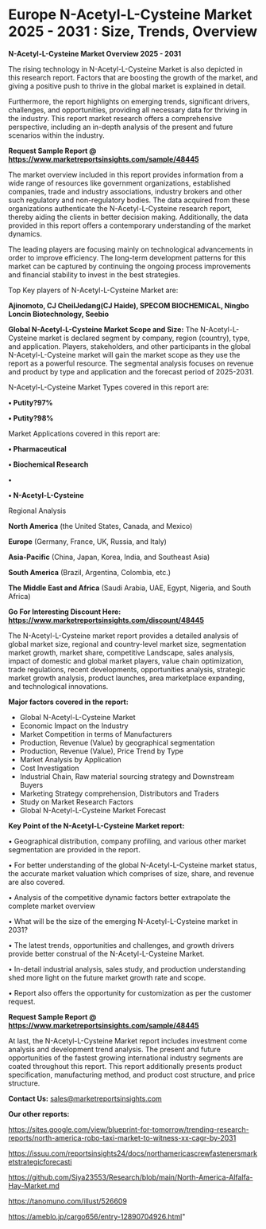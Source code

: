 # Europe N-Acetyl-L-Cysteine Market 2025 - 2031 : Size, Trends, Overview

<Strong> N-Acetyl-L-Cysteine Market Overview 2025 - 2031</strong>

The rising technology in N-Acetyl-L-Cysteine Market is also depicted in this research report. Factors that are boosting the growth of the market, and giving a positive push to thrive in the global market is explained in detail.

Furthermore, the report highlights on emerging trends, significant drivers, challenges, and opportunities, providing all necessary data for thriving in the industry. This report market research offers a comprehensive perspective, including an in-depth analysis of the present and future scenarios within the industry.

<strong>Request Sample Report @ <a href=https://www.marketreportsinsights.com/sample/48445>https://www.marketreportsinsights.com/sample/48445</a></strong>

The market overview included in this report provides information from a wide range of resources like government organizations, established companies, trade and industry associations, industry brokers and other such regulatory and non-regulatory bodies. The data acquired from these organizations authenticate the N-Acetyl-L-Cysteine research report, thereby aiding the clients in better decision making. Additionally, the data provided in this report offers a contemporary understanding of the market dynamics.

The leading players are focusing mainly on technological advancements in order to improve efficiency. The long-term development patterns for this market can be captured by continuing the ongoing process improvements and financial stability to invest in the best strategies.

Top Key players of N-Acetyl-L-Cysteine Market are:

<strong>Ajinomoto, CJ CheilJedang(CJ Haide), SPECOM BIOCHEMICAL, Ningbo Loncin Biotechnology, Seebio</strong>

<strong><b>Global N-Acetyl-L-Cysteine Market Scope and Size:</b></strong>
The N-Acetyl-L-Cysteine market is declared segment by company, region (country), type, and application. Players, stakeholders, and other participants in the global N-Acetyl-L-Cysteine market will gain the market scope as they use the report as a powerful resource. The segmental analysis focuses on revenue and product by type and application and the forecast period of 2025-2031.

N-Acetyl-L-Cysteine Market Types covered in this report are:

<strong>•  Putity?97%

•  Putity?98%</strong>

Market Applications covered in this report are:

<strong>•  Pharmaceutical

•  Biochemical Research

•  

•  N-Acetyl-L-Cysteine</strong> 

Regional Analysis

<strong>North America</strong> (the United States, Canada, and Mexico)

<strong>Europe</strong> (Germany, France, UK, Russia, and Italy)

<strong>Asia-Pacific</strong> (China, Japan, Korea, India, and Southeast Asia)

<strong>South America</strong> (Brazil, Argentina, Colombia, etc.)

<strong>The Middle East and Africa</strong> (Saudi Arabia, UAE, Egypt, Nigeria, and South Africa)

<strong>Go For Interesting Discount Here: <a href=https://www.marketreportsinsights.com/discount/48445>https://www.marketreportsinsights.com/discount/48445</a></strong>

The N-Acetyl-L-Cysteine market report provides a detailed analysis of global market size, regional and country-level market size, segmentation market growth, market share, competitive Landscape, sales analysis, impact of domestic and global market players, value chain optimization, trade regulations, recent developments, opportunities analysis, strategic market growth analysis, product launches, area marketplace expanding, and technological innovations.

<strong><b>Major factors covered in the report:</b></strong>
<ul>
  <li>Global N-Acetyl-L-Cysteine Market </li>
  <li>Economic Impact on the Industry</li>
  <li>Market Competition in terms of Manufacturers</li>
  <li>Production, Revenue (Value) by geographical segmentation</li>
  <li>Production, Revenue (Value), Price Trend by Type</li>
  <li>Market Analysis by Application</li>
  <li>Cost Investigation</li>
  <li>Industrial Chain, Raw material sourcing strategy and Downstream Buyers</li>
  <li>Marketing Strategy comprehension, Distributors and Traders</li>
  <li>Study on Market Research Factors</li>
  <li>Global N-Acetyl-L-Cysteine Market Forecast</li>
</ul>

<strong><b>Key Point of the N-Acetyl-L-Cysteine Market report:</b></strong>

• Geographical distribution, company profiling, and various other market segmentation are provided in the report.

• For better understanding of the global N-Acetyl-L-Cysteine market status, the accurate market valuation which comprises of size, share, and revenue are also covered.

• Analysis of the competitive dynamic factors better extrapolate the complete market overview

• What will be the size of the emerging N-Acetyl-L-Cysteine market in 2031?

• The latest trends, opportunities and challenges, and growth drivers provide better construal of the N-Acetyl-L-Cysteine Market.

• In-detail industrial analysis, sales study, and production understanding shed more light on the future market growth rate and scope.

• Report also offers the opportunity for customization as per the customer request.

<strong>Request Sample Report @ <a href=https://www.marketreportsinsights.com/sample/48445>https://www.marketreportsinsights.com/sample/48445</a></strong>

At last, the N-Acetyl-L-Cysteine Market report includes investment come analysis and development trend analysis. The present and future opportunities of the fastest growing international industry segments are coated throughout this report. This report additionally presents product specification, manufacturing method, and product cost structure, and price structure.

<strong>Contact Us:</strong>
sales@marketreportsinsights.com

<strong>Our other reports:</strong>

<a href=https://sites.google.com/view/blueprint-for-tomorrow/trending-research-reports/north-america-robo-taxi-market-to-witness-xx-cagr-by-2031>https://sites.google.com/view/blueprint-for-tomorrow/trending-research-reports/north-america-robo-taxi-market-to-witness-xx-cagr-by-2031</a>

<a href=https://issuu.com/reportsinsights24/docs/northamericascrewfastenersmarketstrategicforecasti>https://issuu.com/reportsinsights24/docs/northamericascrewfastenersmarketstrategicforecasti</a>

<a href=https://github.com/Siya23553/Research/blob/main/North-America-Alfalfa-Hay-Market.md>https://github.com/Siya23553/Research/blob/main/North-America-Alfalfa-Hay-Market.md</a>

<a href=https://tanomuno.com/illust/526609>https://tanomuno.com/illust/526609</a>

<a href=https://ameblo.jp/cargo656/entry-12890704926.html>https://ameblo.jp/cargo656/entry-12890704926.html</a>"
